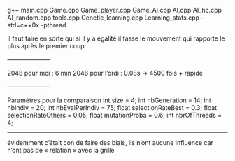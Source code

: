 g++ main.cpp Game.cpp Game_player.cpp Game_AI.cpp AI.cpp AI_hc.cpp AI_random.cpp tools.cpp Genetic_learning.cpp Learning_stats.cpp -std=c++0x -pthread


Il faut faire en sorte qui si il y a égalité il fasse le mouvement qui rapporte le plus après le premier coup

———————

2048 pour moi : 6 min
2048 pour l’ordi : 0.08s
-> 4500 fois + rapide

———————

Paramètres pour la comparaison
  int size = 4;
  int nbGeneration = 14;
  int nbIndiv = 20;
  int nbEvalPerIndiv = 75;
  float selectionRateBest = 0.3;
  float selectionRateOthers = 0.05;
  float mutationProba = 0.6;
  int nbrOfThreads = 4;


___________

évidemment c’était con de faire des biais, ils n’ont aucune influence car n’ont pas de « relation » avec la grille
